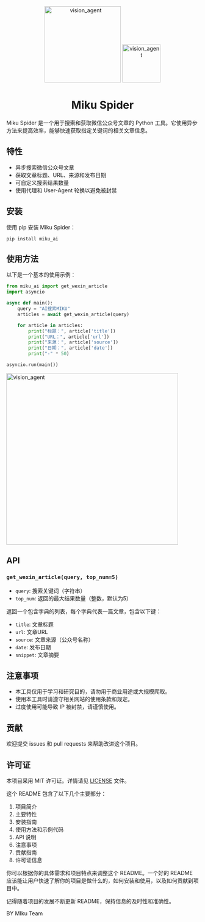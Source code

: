<div align="center">
    <img alt="vision_agent" height="200px" src="https://hellomiku.com/img/logo.png">
    <img alt="vision_agent" height="100px" src="https://mp.weixin.qq.com/favicon.ico">
 
# Miku Spider
</div>

Miku Spider 是一个用于搜索和获取微信公众号文章的 Python 工具。它使用异步方法来提高效率，能够快速获取指定关键词的相关文章信息。

## 特性

- 异步搜索微信公众号文章
- 获取文章标题、URL、来源和发布日期
- 可自定义搜索结果数量
- 使用代理和 User-Agent 轮换以避免被封禁

## 安装

使用 pip 安装 Miku Spider：

```
pip install miku_ai
```

## 使用方法

以下是一个基本的使用示例：

```python
from miku_ai import get_wexin_article
import asyncio

async def main():
    query = "AI搜索MIKU"
    articles = await get_wexin_article(query)

    for article in articles:
        print("标题：", article['title'])
        print("URL：", article['url'])
        print("来源：", article['source'])
        print("日期：", article['date'])
        print("-" * 50)

asyncio.run(main())
```
 
<img alt="vision_agent" height="450px" src="https://github.com/user-attachments/assets/ffaa0bb0-d413-4af4-95ac-289130a31553">

## API

### `get_wexin_article(query, top_num=5)`

- `query`: 搜索关键词（字符串）
- `top_num`: 返回的最大结果数量（整数，默认为5）

返回一个包含字典的列表，每个字典代表一篇文章，包含以下键：
- `title`: 文章标题
- `url`: 文章URL
- `source`: 文章来源（公众号名称）
- `date`: 发布日期
- `snippet`: 文章摘要

## 注意事项

- 本工具仅用于学习和研究目的，请勿用于商业用途或大规模爬取。
- 使用本工具时请遵守相关网站的使用条款和规定。
- 过度使用可能导致 IP 被封禁，请谨慎使用。

## 贡献

欢迎提交 issues 和 pull requests 来帮助改进这个项目。

## 许可证

本项目采用 MIT 许可证。详情请见 [LICENSE](LICENSE) 文件。


这个 README 包含了以下几个主要部分：

1. 项目简介
2. 主要特性
3. 安装指南
4. 使用方法和示例代码
5. API 说明
6. 注意事项
7. 贡献指南
8. 许可证信息

你可以根据你的具体需求和项目特点来调整这个 README。一个好的 README 应该能让用户快速了解你的项目是做什么的，如何安装和使用，以及如何贡献到项目中。

记得随着项目的发展不断更新 README，保持信息的及时性和准确性。

BY MIku Team
